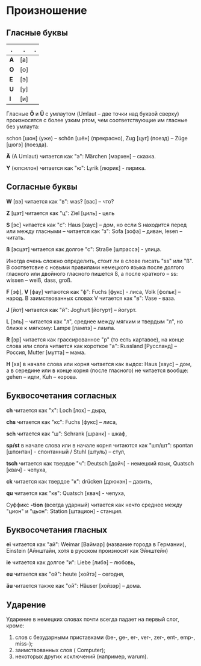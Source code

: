 # Произношение


## Гласные буквы

.|.|.
-|-|-
**A**| [а]
**O**|[o]
**E**|[э]
**U**| [у]
**I**| [и]

Гласные **Ö** и **Ü** с умлаутом (Umlaut – две точки над буквой сверху) произносятся с более узким ртом, чем соответствующие им гласные без умлаута: 

schon [шон] (уже) –   schön [шён] (прекрасно),   Zug [цуг] (поезд) –   Züge [цюгэ] (поезда).

**Ä** (A Umlaut) читается как "э": Märchen [мэрхен] – сказка.

**Y** (юпсилон) читается как "ю": Lyrik [люрик] - лирика.

## Согласные буквы

**W** [вэ] читается как "в":   was? [вас] – что?

**Z** [цэт] читается как "ц":   Ziel [циль] - цель

**S** [эс] читается как "с":   Haus [хаус] – дом, но если S находится перед или между гласными – читается как "з":   Sofa [зофа] – диван,   lesen – читать.

**ß** [эсцэт] читается как  долгое "с":   Straße [штрассэ] - улица.

Иногда очень сложно определить, стоит ли в слове писать "ss" или "ß". В соответсвие с новыми правилами немецкого языка после долгого гласного или двойного гласного пишется ß, а после краткого – ss: wissen – weiß, dass, groß.

**F** [эф], **V** [фау] читаются как "ф": Fuchs [фукс] - лиса, Volk [фольк] – народ. В заимствованных словах V читается как "в":   Vase - ваза.

**J** [йот] читается как "й": Joghurt [йогурт] – йогурт.

**L** [эль] – читается как "л", среднее между мягким и твердым "л", но ближе к мягкому: Lampe [лампэ] – лампа.

**R** [эр] читается как грассированное "р" (то есть картавое), на конце слова или слога читается как короткое "а":   Russland [Руссланд] – Россия,   Mutter [мутта] – мама.

**H** [ха] в начале слова или корня читается как выдох: Haus [хаус] – дом, а в середине или в конце корня (после гласного) не читается вообще: gehen – идти, Kuh – корова.

## Буквосочетания согласных

**ch** читается как "х": Loch [лох] – дыра, 

**chs** читается как "кс": Fuchs [фукс] – лиса, 

**sch** читается как "ш": Schrank [шранк] - шкаф,

**sp/st** в начале слова или в начале корня читаются как "шп/шт":   spontan [шпонтан] - спонтанный /   Stuhl (штуль) – стул, 

**tsch** читается как  твердое "ч": Deutsch [дойч] - немецкий язык,   Quatsch [квач] - чепуха,

**ck** читается как твердое "к": drücken [дрюкэн] – давить, 

**qu** читается как "кв": Quatsch [квач] - чепуха,

Суффикс **-tion** (всегда ударный) читается как нечто среднее между "циoн" и "цьон": Station [штацион] - станция.

## Буквосочетания гласных

**ei** читается как "ай": Weimar [Ваймар] (название города в Германии), Einstein (Айнштайн, хотя в русском произносят как Эйнштейн)

**ie** читается как долгое "и":   Liebe [либэ] – любовь, 

**eu** читается как "ой":   heute [хойтэ] – сегодня,

**äu** читается также как "ой":   Häuser [хойзэр] – домa.

## Ударение

Ударение в немецких словах почти всегда падает на первый слог, кроме:
1. слов с безударными приставками (be-, ge-, er-, ver-, zer-, ent-, emp-, miss-);
2. заимствованных слов (   Computer);
3. некоторых других исключений (например,   warum).
